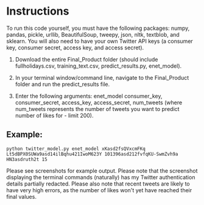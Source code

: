 # Instructions

To run this code yourself, you must have the following packages: numpy, pandas, pickle, urllib, BeautifulSoup, tweepy, json, nltk, textblob, and sklearn. You will also need to have your own Twitter API keys (a consumer key, consumer secret, access key, and access secret).  


1. Download the entire Final_Product folder (should include fullholidays.csv, training_text.csv, predict_results.py, enet_model). 

2. In your terminal window/command line, navigate to the Final_Product folder and run the predict_results file. 

3. Enter the following arguments: enet_model consumer_key, consumer_secret, access_key, access_secret, num_tweets (where num_tweets represents the number of tweets you want to predict number of likes for - limit 200).


## Example:

    python twitter_model.py enet_model xKasd2fsQVxcmFKq Lt5dBPX0SUWa9asd14ilBqhu421IwoM623Y 101396asd212fvfqKU-SwmZvh9a HN3asdruth2t 15

Please see screenshots for example output. Please note that the screenshot displaying the terminal commands (naturally) has my Twitter authentication details partially redacted. Please also note that recent tweets are likely to have very high errors, as the number of likes won't yet have reached their final values.
